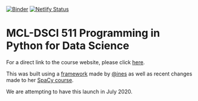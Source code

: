 [![Binder](https://mybinder.org/badge_logo.svg)](https://mybinder.org/v2/gh/UBC-MDS/MCL-DSCI-011-programming-in-python/binder)
[![Netlify Status](https://api.netlify.com/api/v1/badges/dab56220-f2ae-4008-a57f-0747c40b259d/deploy-status)](https://app.netlify.com/sites/mcl-dsci-011-programming-in-python/deploys)

# MCL-DSCI 511 Programming in Python for Data Science 

For a direct link to the course website, please click [here](https://mcl-dsci-011-programming-in-python.netlify.app/en/).

This was built using a [framework](https://github.com/ines/course-starter-python) made by [@ines](https://github.com/ines) as well as recent changes made to her [SpaCy course](https://github.com/ines/spacy-course). 

We are attempting to have this launch in July 2020.
